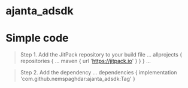 # ajanta_adsdk

# Simple code


> Step 1. Add the JitPack repository to your build file
...
	allprojects {
		repositories {
			...
			maven { url 'https://jitpack.io' }
		}
	}
	...
  
 > Step 2. Add the dependency
  ...
  dependencies {
	        implementation 'com.github.nemspaghdar:ajanta_adsdk:Tag'
	}
